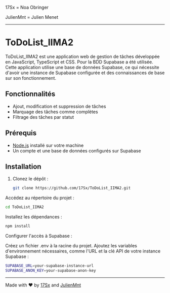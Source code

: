 17Sx = Noa Obringer

JulienMnt = Julien Menet

---

# ToDoList_IIMA2

ToDoList_IIMA2 est une application web de gestion de tâches développée en JavaScript, TypeScript et CSS.
Pour la BDD Supabase a été utilisée. Cette application utilise une base de données Supabase, ce qui nécessite d'avoir une instance de Supabase configurée et des connaissances de base sur son fonctionnement.

## Fonctionnalités

- Ajout, modification et suppression de tâches
- Marquage des tâches comme complètes
- Filtrage des tâches par statut

## Prérequis

- [Node.js](https://nodejs.org/) installé sur votre machine
- Un compte et une base de données configurés sur Supabase

## Installation

1. Clonez le dépôt :

   ```bash
   git clone https://github.com/17Sx/ToDoList_IIMA2.git
   ```
   
Accédez au répertoire du projet :

  ```bash
  cd ToDoList_IIMA2
  ```

Installez les dépendances :

  ```bash
  npm install
  ```

Configurer l'accès à Supabase :

Créez un fichier .env à la racine du projet.
Ajoutez les variables d'environnement nécessaires, comme l'URL et la clé API de votre instance Supabase :

   ```bash
   SUPABASE_URL=your-supabase-instance-url
   SUPABASE_ANON_KEY=your-supabase-anon-key
   ```

---

Made with ❤️ by [17Sx](github.com/17Sx) and [JulienMnt](github.com/JulienMnt)
